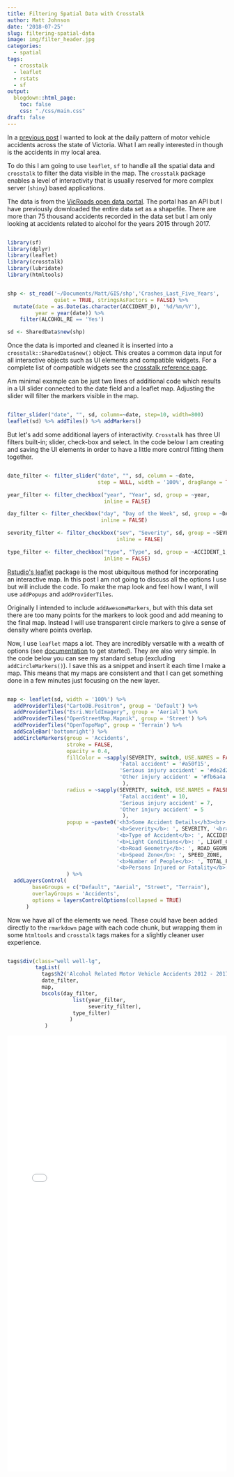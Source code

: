 ```yaml
---
title: Filtering Spatial Data with Crosstalk
author: Matt Johnson
date: '2018-07-25'
slug: filtering-spatial-data
image: img/filter_header.jpg
categories:
  - spatial
tags:
  - crosstalk
  - leaflet
  - rstats
  - sf
output:
  blogdown::html_page:
    toc: false
    css: "./css/main.css"
draft: false
---
```


In a [previous post](https://mrjoh3.github.io/2018/07/20/animating-spatial-data/) I wanted to look at the daily pattern of motor vehicle accidents across the state of Victoria. What I am really interested in though is the accidents in my local area. 

To do this I am going to use `leaflet`, `sf` to handle all the spatial data and `crosstalk` to filter the data visible in the map. The `crosstalk` package enables a level of interactivity that is usually reserved for more complex server (`shiny`) based applications.

The data is from the [VicRoads open data portal](https://vicroadsopendata-vicroadsmaps.opendata.arcgis.com/datasets/c2a69622ebad42e7baaa8167daa72127_0). The portal has an API but I have previously downloaded the entire data set as a shapefile. There are more than 75 thousand accidents recorded in the data set but I am only looking at accidents related to alcohol for the years 2015 through 2017.

```r

library(sf)
library(dplyr)
library(leaflet)
library(crosstalk)
library(lubridate)
library(htmltools)


shp <- st_read('~/Documents/Matt/GIS/shp','Crashes_Last_Five_Years', 
               quiet = TRUE, stringsAsFactors = FALSE) %>%
  mutate(date = as.Date(as.character(ACCIDENT_D), '%d/%m/%Y'),
         year = year(date)) %>%
    filter(ALCOHOL_RE == 'Yes')

sd <- SharedData$new(shp)


```

Once the data is imported and cleaned it is inserted into a `crosstalk::SharedData$new()` object. This creates a common data input for all interactive objects such as UI elements and compatible widgets. For a complete list of compatible widgets see the [crosstalk reference page](https://rstudio.github.io/crosstalk/widgets.html).

Am minimal example can be just two lines of additional code which results in a UI slider connected to the date field and a leaflet map. Adjusting the slider will filter the markers visible in the map.

```r

filter_slider("date", "", sd, column=~date, step=10, width=800)
leaflet(sd) %>% addTiles() %>% addMarkers()


```

But let's add some additional layers of interactivity. `Crosstalk` has three UI filters built-in; slider, check-box and select. In the code below I am creating and saving the UI elements in order to have a little more control fitting them together.


```r

date_filter <- filter_slider("date", "", sd, column = ~date, 
                             step = NULL, width = '100%', dragRange = TRUE)

year_filter <- filter_checkbox("year", "Year", sd, group = ~year, 
                               inline = FALSE)

day_filter <- filter_checkbox("day", "Day of the Week", sd, group = ~DAY_OF_WEE, 
                              inline = FALSE)

severity_filter <- filter_checkbox("sev", "Severity", sd, group = ~SEVERITY, 
                                   inline = FALSE)

type_filter <- filter_checkbox("type", "Type", sd, group = ~ACCIDENT_1, 
                               inline = FALSE)


```

[Rstudio's leaflet](https://rstudio.github.io/leaflet/) package is the most ubiquitous method for incorporating an interactive map. In this post I am not going to discuss all the options I use but will include the code. To make the map look and feel how I want, I will use `addPopups` and `addProviderTiles`. 

Originally I intended to include `addAwesomeMarkers`, but with this data set there are too many points for the markers to look good and add meaning to the final map. Instead I will use transparent circle markers to give a sense of density where points overlap.

Now, I use `leaflet` maps a lot. They are incredibly versatile with a wealth of options (see [documentation](https://rstudio.github.io/leaflet/) to get started). They are also very simple. In the code below you can see my standard setup (excluding `addCircleMarkers()`). I save this as a snippet and insert it each time I make a map. This means that my maps are consistent and that I can get something done in a few minutes just focusing on the new layer.

```r

map <- leaflet(sd, width = '100%') %>% 
  addProviderTiles("CartoDB.Positron", group = 'Default') %>%
  addProviderTiles("Esri.WorldImagery", group = 'Aerial') %>%
  addProviderTiles("OpenStreetMap.Mapnik", group = 'Street') %>%
  addProviderTiles("OpenTopoMap", group = 'Terrain') %>%
  addScaleBar('bottomright') %>%
  addCircleMarkers(group = 'Accidents', 
                   stroke = FALSE, 
                   opacity = 0.4,
                   fillColor = ~sapply(SEVERITY, switch, USE.NAMES = FALSE,
                                    'Fatal accident' = '#a50f15',
                                    'Serious injury accident' = '#de2d26',
                                    'Other injury accident' = '#fb6a4a' 
                                     ),
                   radius = ~sapply(SEVERITY, switch, USE.NAMES = FALSE,
                                    'Fatal accident' = 10,
                                    'Serious injury accident' = 7,
                                    'Other injury accident' = 5
                                     ),
                   popup = ~paste0('<h3>Some Accident Details</h3><br>',
                                   '<b>Severity</b>: ', SEVERITY, '<br>',
                                   '<b>Type of Accident</b>: ', ACCIDENT_1, '<br>',
                                   '<b>Light Conditions</b>: ', LIGHT_COND, '<br>',
                                   '<b>Road Geometry</b>: ', ROAD_GEOME, "<br>",
                                   '<b>Speed Zone</b>: ', SPEED_ZONE, '<br>',
                                   '<b>Number of People</b>: ', TOTAL_PERS, '<br>',
                                   '<b>Persons Injured or Fatality</b>: ', INJ_OR_FAT)
                   ) %>%
  addLayersControl(
        baseGroups = c("Default", "Aerial", "Street", "Terrain"),
        overlayGroups = 'Accidents',
        options = layersControlOptions(collapsed = TRUE)
      )


```

Now we have all of the elements we need. These could have been added directly to the `rmarkdown` page with each code chunk, but wrapping them in some `htmltools` and `crosstalk` tags makes for a slightly cleaner user experience.

```r

tags$div(class="well well-lg",
         tagList(
           tags$h2('Alcohol Related Motor Vehicle Accidents 2012 - 2017'),
           date_filter,
           map,
           bscols(day_filter,
                     list(year_filter,
                          severity_filter),
                     type_filter)
                    )
            )    


```

<script type="text/javascript">
$("#IframeId").load(function() {
    $(this).height( $(this).contents().find("body").height() );
});
</script>  

<iframe src="../../../../rmd/2018-07-25-filtering-spatial-data_content.html" id="IframeId" style="border:none;width:100%;height:1000px;" ></iframe>


